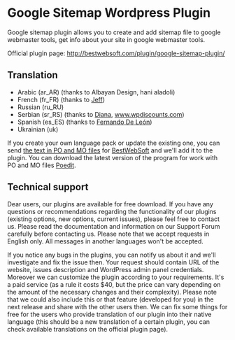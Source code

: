 Google Sitemap Wordpress Plugin
===============================

Google sitemap plugin allows you to create and add sitemap file to google webmaster tools, get info about your site in google webmaster tools.

Official plugin page: http://bestwebsoft.com/plugin/google-sitemap-plugin/


Translation
-----------------------------
* Arabic (ar_AR) (thanks to Albayan Design, hani aladoli)
* French (fr_FR) (thanks to <a href="mailto:paillat.jeff@gmail.com">Jeff</a>)
* Russian (ru_RU)
* Serbian (sr_RS) (thanks to <a href="mailto:diana@wpdiscounts.com">Diana</a>, www.wpdiscounts.com)
* Spanish (es_ES) (thanks to <a href="mailto:mrjosefernando@gmail.com">Fernando De León</a>)
* Ukrainian (uk)

If you create your own language pack or update the existing one, you can send <a href="http://codex.wordpress.org/Translating_WordPress" target="_blank">the text in PO and MO files</a> for <a href="http://support.bestwebsoft.com" target="_blank">BestWebSoft</a> and we'll add it to the plugin. You can download the latest version of the program for work with PO and MO files <a href="http://www.poedit.net/download.php" target="_blank">Poedit</a>.


Technical support
-----------------------------
Dear users, our plugins are available for free download. If you have any questions or recommendations regarding the functionality of our plugins (existing options, new options, current issues), please feel free to contact us. Please read the documentation and information on our Support Forum carefully before contacting us. Please note that we accept requests in English only. All messages in another languages won't be accepted.

If you notice any bugs in the plugins, you can notify us about it and we'll investigate and fix the issue then. Your request should contain URL of the website, issues description and WordPress admin panel credentials.
Moreover we can customize the plugin according to your requirements. It's a paid service (as a rule it costs $40, but the price can vary depending on the amount of the necessary changes and their complexity). Please note that we could also include this or that feature (developed for you) in the next release and share with the other users then. 
We can fix some things for free for the users who provide translation of our plugin into their native language (this should be a new translation of a certain plugin, you can check available translations on the official plugin page).
